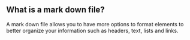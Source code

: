 ## What is a mark down file?

A mark down file allows you to have more options to format  elements to better organize your information such as
headers, text, lists and links.
